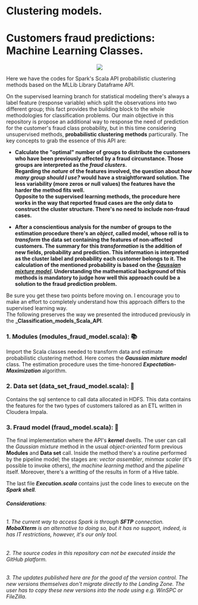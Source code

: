 # Clustering models.
# Customers fraud predictions: Machine Learning Classes.
<p align="center"><img src = "https://upload.wikimedia.org/wikipedia/commons/f/f3/Apache_Spark_logo.svg">

Here we have the codes for Spark's Scala API probabilistic clustering methods based on the MLLib Library Dataframe API.

On the supervised learning branch for statistical modeling there's always a label feature (response variable) which split the observations into two different group; this fact provides the building block to the whole methodologies for classification problems. Our main objective in this repository is propose an additional way to response the need of prediction for the customer's fraud class probability, but in this time considering unsupervised methods, **probabilistic clustering methods** particurally.
The key concepts to grab the essence of this API are:

* **Calculate the "optimal" number of groups to distribute the customers who have been previously affected by a fraud circunstance. Those groups are interpreted as the _fraud clusters_.\
Regarding the _nature_ of the features involved, the question about _how many group should I use?_ would have a straightforward solution. The less variability (more zeros or null values) the features have the harder the method fits well.\
Opposite to the supervised learning methods, the procedure here works in the way that reported fraud cases are the only data to construct the cluster structure. There's no need to include non-fraud cases.**

* **After a conscientious analysis for the number of groups to the estimation procedure there's an _object_, called model, whose roll is to _transform_ the data set containing the features of non-affected customers. The summary for this _transformation_ is the addition of new fields, probability and prediction. This information is interpreted as the cluster label and probability each customer belongs to it. The calculation of the mentioned probability is based on the [_Gaussian mixture model_](https://en.wikipedia.org/wiki/Expectation%E2%80%93maximization_algorithm). Understanding the mathematical background of this methods is mandatory to judge how well this approach could be a solution to the fraud prediction problem.**

Be sure you get these two points before moving on. I encourage you to make an effort to completely understand how this approach differs to the supervised learning way.\
The following preserves the way we presented the introduced previously in the **_Classification_models_Scala_API**.

### 1. Modules (modules_fraud_model.scala): :books:
  Import the Scala classes needed to transform data and estimate probabilistic clustering method. Here comes the **_Gaussian mixture model_** class. The estimation procedure uses the time-honored **_Expectation-Maximization_** algorithm.
  
### 2. Data set (data_set_fraud_model.scala): :floppy_disk:
  Contains the sql sentence to call data allocated in HDFS. This data contains the features for the two types of customers tailored as an ETL written in Cloudera Impala.
  
### 3. Fraud model (fraud_model.scala): :space_invader:
  The final implementation where the API's **_kernel_** dwells. The user can call the _Gaussian mixture_ method in the usual _object-oriented_ form previous **Modules** and **Data set** call. Inside the method there's a routine performed by the pipeline model; the stages are: _vector assembler_, _minmax scaler_ (it's possible to invoke others), _the machine learning method_ and the _pipeline_ itself. Moreover, there's a writting of the results in form of a Hive table.
  
The last file **_Execution.scala_** contains just the code lines to execute on the **_Spark shell_**.

######  **_Considerations_**:
###### 1. The current way to access Spark is through **_SFTP_** connection. **MobaXterm** is an alternative to doing so, but it has no support, indeed, is has IT restrictions, however, it's our only tool.
###### 2. The source codes in this repository can not be executed inside the GitHub platform.
###### 3. The updates published here are for the good of the version control. The new versions themselves don't migrate directly to the Landing Zone. The user has to copy these new versions into the node using e.g. WinSPC or FileZilla.
